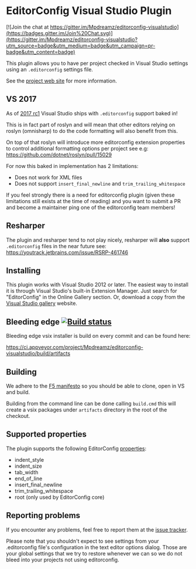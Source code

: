 # EditorConfig Visual Studio Plugin

[![Join the chat at https://gitter.im/Mpdreamz/editorconfig-visualstudio](https://badges.gitter.im/Join%20Chat.svg)](https://gitter.im/Mpdreamz/editorconfig-visualstudio?utm_source=badge&utm_medium=badge&utm_campaign=pr-badge&utm_content=badge)

This plugin allows you to have per project checked in Visual Studio settings using an `.editorconfig` settings file.

See the [project web site](http://editorconfig.org) for more information.

## VS 2017

As of [2017 rc1](https://www.visualstudio.com/en-us/news/releasenotes/vs2017-relnotes) Visual Studio ships with `.editorconfig` support baked in! 

This is in fact part of roslyn and will mean that other editors relying on roslyn (omnisharp) to do the code formatting will also benefit from this. 

On top of that roslyn will introduce more editorconfig extension properties to control additional formatting options per project see e.g: https://github.com/dotnet/roslyn/pull/15029

For now this baked in implementation has 2 limitations:

* Does not work for XML files
* Does not support `insert_final_newline` and `trim_trailing_whitespace`

If you feel strongly there is a need for editorconfig plugin (given these limitations still exists at the time of reading) and you want to submit a PR and become a maintainer ping one of the editorconfig team members!

## Resharper

The plugin and resharper tend to not play nicely, resharper will **also** support `.editorconfig` files in the near future see: https://youtrack.jetbrains.com/issue/RSRP-461746

## Installing

This plugin works with Visual Studio 2012 or later. The easiest way to install it is through Visual Studio's built-in Extension Manager. Just search for "EditorConfig" in the Online Gallery section. Or, download a copy from the [Visual Studio gallery](http://visualstudiogallery.msdn.microsoft.com/c8bccfe2-650c-4b42-bc5c-845e21f96328) website.

## Bleeding edge [![Build status](https://ci.appveyor.com/api/projects/status/ad0dc6ldff3bbf3o?svg=true)](https://ci.appveyor.com/project/Mpdreamz/editorconfig-visualstudio/branch/master)

Bleeding edge vsix installer is build on every commit and can be found here:

https://ci.appveyor.com/project/Mpdreamz/editorconfig-visualstudio/build/artifacts

## Building

We adhere to the [F5 manifesto](http://www.khalidabuhakmeh.com/the-f5-manifesto-for-net-developers) so you should be able to clone, open in VS and build.

Building from the command line can be done calling `build.cmd` this will create a vsix packages under `artifacts` directory in the root of the checkout.

## Supported properties

The plugin supports the following EditorConfig [properties](http://editorconfig.org/#supported-properties):

* indent_style
* indent_size
* tab_width
* end_of_line
* insert_final_newline
* trim_trailing_whitespace
* root (only used by EditorConfig core)

## Reporting problems

If you encounter any problems, feel free to report them at the [issue tracker](https://github.com/editorconfig/editorconfig-visualstudio/issues).

Please note that you shouldn't expect to see settings from your .editorconfig file's configuration in the text editor options dialog. Those are your global settings that we try to restore whenever we can so we do not bleed into your projects not using editorconfig.
